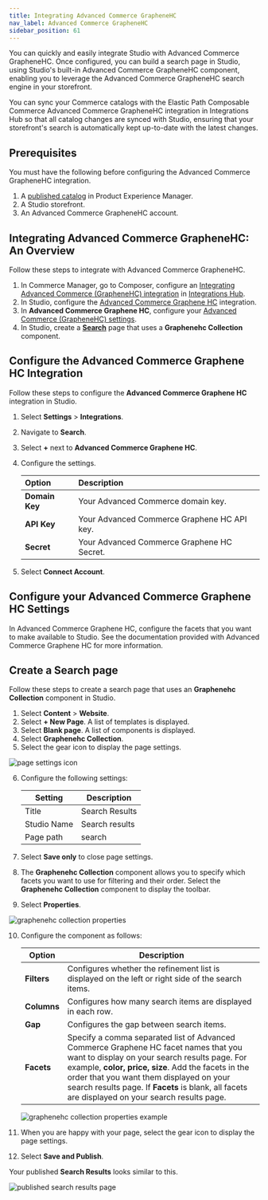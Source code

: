 ```yaml
---
title: Integrating Advanced Commerce GrapheneHC
nav_label: Advanced Commerce GrapheneHC
sidebar_position: 61
---
```


You can quickly and easily integrate Studio with Advanced Commerce GrapheneHC. Once configured, you can build a search page in Studio, using Studio's built-in Advanced Commerce GrapheneHC component, enabling you to leverage the Advanced Commerce GrapheneHC search engine in your storefront.

You can sync your Commerce catalogs with the Elastic Path Composable Commerce Advanced Commerce GrapheneHC integration in Integrations Hub so that all catalog changes are synced with Studio, ensuring that your storefront's search is automatically kept up-to-date with the latest changes.

## Prerequisites

You must have the following before configuring the Advanced Commerce GrapheneHC integration.

1. A [published catalog](/docs/pxm/catalogs) in Product Experience Manager.
2. A Studio storefront. 
3. An Advanced Commerce GrapheneHC account. 

## Integrating Advanced Commerce GrapheneHC: An Overview

Follow these steps to integrate with Advanced Commerce GrapheneHC.

1. In Commerce Manager, go to Composer, configure an [Integrating Advanced Commerce (GrapheneHC) integration](/docs/composer/integration-hub/site-search/advanced-commerce) in [Integrations Hub](/docs/composer/integration-hub/integrations-hub). 
2. In Studio, configure the [Advanced Commerce Graphene HC](#configure-the-algolia-integration) integration. 
3. In **Advanced Commerce Graphene HC**, configure your [Advanced Commerce (GrapheneHC) settings](#configure-your-algolia-settings). 
4. In Studio, create a [**Search**](#create-a-search-page) page that uses a **Graphenehc Collection** component.

## Configure the Advanced Commerce Graphene HC Integration

Follow these steps to configure the **Advanced Commerce Graphene HC** integration in Studio.

1. Select **Settings** > **Integrations**.
2. Navigate to **Search**.
3. Select **+** next to **Advanced Commerce Graphene HC**.
4. Configure the settings. 

    | Option         | Description                                 |
    |:---------------|:--------------------------------------------|
    | **Domain Key** | Your Advanced Commerce domain key.          |
    | **API Key**    | Your Advanced Commerce Graphene HC API key. |
    | **Secret**     | Your Advanced Commerce Graphene HC Secret.  |
5. Select **Connect Account**. 

## Configure your Advanced Commerce Graphene HC Settings

In Advanced Commerce Graphene HC, configure the facets that you want to make available to Studio. See the documentation provided with Advanced Commerce Graphene HC for more information.

## Create a Search page

Follow these steps to create a search page that uses an **Graphenehc Collection** component in Studio.

1. Select **Content** > **Website**.
2. Select **+ New Page**. A list of templates is displayed.
3. Select **Blank page**. A list of components is displayed.
4. Select **Graphenehc Collection**.
5. Select the gear icon to display the page settings.

![page settings icon](/assets/cxsgearicon.png)

6. Configure the following settings:

    | Setting | Description |
    | --- | --- |
    | Title | Search Results |
    | Studio Name | Search results |
    | Page path | search |

7. Select **Save only** to close page settings.
8. The **Graphenehc Collection** component allows you to specify which facets you want to use for filtering and their order. Select the **Graphenehc Collection** component to display the toolbar. 
9. Select **Properties**.

![graphenehc collection properties](/assets/studio/graphenehc-properties.png)

10. Configure the component as follows:

    | Option | Description                                                                                                                                                                                                                                                                                                                                |
    | --- |--------------------------------------------------------------------------------------------------------------------------------------------------------------------------------------------------------------------------------------------------------------------------------------------------------------------------------------------|
    | **Filters** | Configures whether the refinement list is displayed on the left or right side of the search items.                                                                                                                                                                                                                                         |
    | **Columns** | Configures how many search items are displayed in each row.                                                                                                                                                                                                                                                                                |
    | **Gap** | Configures the gap between search items.                                                                                                                                                                                                                                                                                                   |
    | **Facets** | Specify a comma separated list of Advanced Commerce Graphene HC facet names that you want to display on your search results page. For example, **color, price, size**. Add the facets in the order that you want them displayed on your search results page. If **Facets** is blank, all facets are displayed on your search results page. |

    ![graphenehc collection properties example](/assets/studio/graphenehc_properties_example.png)

11. When you are happy with your page, select the gear icon to display the page settings.
12. Select **Save and Publish**.

Your published **Search Results** looks similar to this.

![published search results page](/assets/studio/graphenehc_search_results.png)




